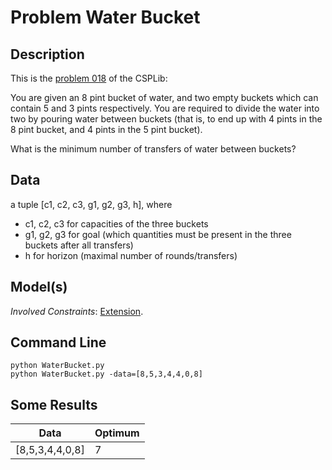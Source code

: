 
# Problem Water Bucket

## Description
This is the [problem 018](https://www.csplib.org/Problems/prob018/) of the CSPLib:

You are given an 8 pint bucket of water, and two empty buckets which can contain 5 and 3 pints respectively. You are required to divide the water into two by pouring water between buckets (that is, to end up with 4 pints in the 8 pint bucket, and 4 pints in the 5 pint bucket).

What is the minimum number of transfers of water between buckets?


## Data
a tuple \[c1, c2, c3, g1, g2, g3, h], where
- c1, c2, c3 for capacities of the three buckets
- g1, g2, g3  for goal (which quantities must be present in the three buckets after all transfers)
- h for horizon (maximal number of rounds/transfers)

## Model(s)



*Involved Constraints*: [Extension](https://pycsp.org/documentation/constraints/Extension/).


## Command Line

```
python WaterBucket.py
python WaterBucket.py -data=[8,5,3,4,4,0,8]
```

## Some Results



| Data             | Optimum |
|------------------|---------|
| \[8,5,3,4,4,0,8] | 7       |
